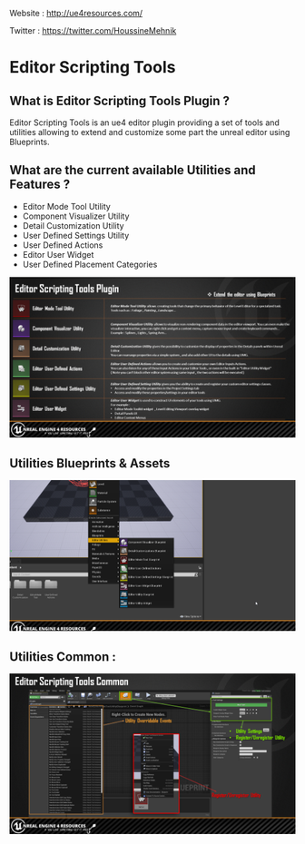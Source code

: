 Website : http://ue4resources.com/ 

Twitter : https://twitter.com/HoussineMehnik

# Editor Scripting Tools

## What is Editor Scripting Tools Plugin ?

Editor Scripting Tools is an ue4 editor plugin providing a set of tools and utilities allowing to extend and customize some part the unreal editor using Blueprints.

## What are the current available Utilities and Features ?

- Editor Mode Tool Utility
- Component Visualizer Utility
- Detail Customization Utility
- User Defined Settings Utility
- User Defined Actions
- Editor User Widget
- User Defined Placement Categories

![Utilities](Doc/EST_Plugin.png)

## Utilities Blueprints & Assets

![Assets Category](Doc/EST_Assets.png)

## Utilities Common :

![Utilities Common](Doc/EST_Common.png)
       
